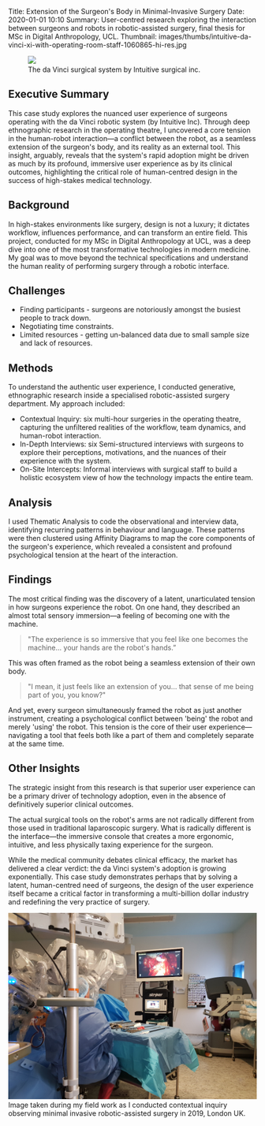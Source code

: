 Title: Extension of the Surgeon's Body in Minimal-Invasive Surgery
Date: 2020-01-01 10:10
Summary: User-centred research exploring the interaction between surgeons and robots in robotic-assisted surgery, final thesis for MSc in Digital Anthropology, UCL.
Thumbnail: images/thumbs/intuitive-da-vinci-xi-with-operating-room-staff-1060865-hi-res.jpg

<figure>
  <img class="fit image" src="images/fulls/intuitive-da-vinci-xi-with-operating-room-staff-1060865-hi-res.jpg" />
  <figcaption>  The da Vinci surgical system by Intuitive surgical inc.</figcaption>
</figure>


## Executive Summary

This case study explores the nuanced user experience of surgeons operating with the da Vinci robotic system (by Intuitive Inc). Through deep ethnographic research in the operating theatre, I uncovered a core tension in the human-robot interaction—a conflict between the robot, as a seamless extension of the surgeon's body, and its reality as an external tool. This insight, arguably, reveals that the system's rapid adoption might be driven as much by its profound, immersive user experience as by its clinical outcomes, highlighting the critical role of human-centred design in the success of high-stakes medical technology.


## Background

In high-stakes environments like surgery, design is not a luxury; it dictates workflow, influences performance, and can transform an entire field. This project, conducted for my MSc in Digital Anthropology at UCL, was a deep dive into one of the most transformative technologies in modern medicine. My goal was to move beyond the technical specifications and understand the human reality of performing surgery through a robotic interface.


## Challenges

- Finding participants - surgeons are notoriously amongst the busiest people to track down.
- Negotiating time constraints.
- Limited resources - getting un-balanced data due to small sample size and lack of resources.


## Methods

To understand the authentic user experience, I conducted generative, ethnographic research inside a specialised robotic-assisted surgery department. My approach included: 
- Contextual Inquiry: six multi-hour surgeries in the operating theatre, capturing the unfiltered realities of the workflow, team dynamics, and human-robot interaction.
- In-Depth Interviews: six Semi-structured interviews with surgeons to explore their perceptions, motivations, and the nuances of their experience with the system.
- On-Site Intercepts: Informal interviews with surgical staff to build a holistic ecosystem view of how the technology impacts the entire team.


## Analysis

I used Thematic Analysis to code the observational and interview data, identifying recurring patterns in behaviour and language. These patterns were then clustered using Affinity Diagrams to map the core components of the surgeon's experience, which revealed a consistent and profound psychological tension at the heart of the interaction.


## Findings

The most critical finding was the discovery of a latent, unarticulated tension in how surgeons experience the robot. On one hand, they described an almost total sensory immersion—a feeling of becoming one with the machine.

> "The experience is so immersive that you feel like one becomes the machine... your hands are the robot's hands.”

This was often framed as the robot being a seamless extension of their own body.

> "I mean, it just feels like an extension of you... that sense of me being part of you, you know?"

And yet, every surgeon simultaneously framed the robot as just another instrument, creating a psychological conflict between 'being' the robot and merely 'using' the robot. This tension is the core of their user experience—navigating a tool that feels both like a part of them and completely separate at the same time.


## Other Insights

The strategic insight from this research is that superior user experience can be a primary driver of technology adoption, even in the absence of definitively superior clinical outcomes.

The actual surgical tools on the robot's arms are not radically different from those used in traditional laparoscopic surgery. What is radically different is the interface—the immersive console that creates a more ergonomic, intuitive, and less physically taxing experience for the surgeon.

While the medical community debates clinical efficacy, the market has delivered a clear verdict: the da Vinci system's adoption is growing exponentially. This case study demonstrates perhaps that by solving a latent, human-centred need of surgeons, the design of the user experience itself became a critical factor in transforming a multi-billion dollar industry and redefining the very practice of surgery.

</figure>
<img class="image fit" src="images/fulls/davinci_surgery_fieldwork.jpg">
 <figcaption>Image taken during my field work as I conducted contextual inquiry observing minimal invasive robotic-assisted surgery in 2019, London UK.</figcaption>
</figure>
